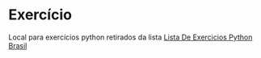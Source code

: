 # Exercício
Local para exercícios python retirados da lista [Lista De Exercicios Python Brasil](https://wiki.python.org.br/ListaDeExercicios)
